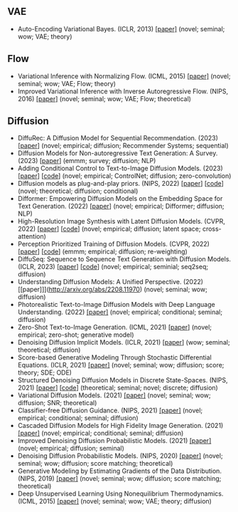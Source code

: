 


## VAE

- Auto-Encoding Variational Bayes. (ICLR, 2013) [[paper]](https://arxiv.org/abs/1312.6114) (novel; seminal; wow; VAE; theory)

## Flow


- Variational Inference with Normalizing Flow. (ICML, 2015) [[paper]](https://arxiv.org/pdf/1505.05770.pdf) (novel; seminal; wow; VAE; Flow; theory)
- Improved Variational Inference with Inverse Autoregressive Flow. (NIPS, 2016) [[paper]](https://arxiv.org/abs/1606.04934) (novel; seminal; wow; VAE; Flow; theoretical)

## Diffusion


- DiffuRec: A Diffusion Model for Sequential Recommendation. (2023) [[paper](http://arxiv.org/abs/2304.00686)] (novel; empirical; diffusion; Recommender Systems; sequential)
- Diffusion Models for Non-autoregressive Text Generation: A Survey. (2023) [[paper](http://arxiv.org/abs/2303.06574)] (emmm; survey; diffusion; NLP)
- Adding Conditional Control to Text-to-Image Diffusion Models. (2023) [[paper](http://arxiv.org/abs/2302.05543)] [[code](https://github.com/lllyasviel/ControlNet)] (novel; empirical; ControlNet; diffusion; zero-convolution)
- Diffusion models as plug-and-play priors. (NIPS, 2022) [[paper](https://arxiv.org/abs/2206.09012)] [[code](https://github.com/AlexGraikos/diffusion_priors)] (novel; theoretical; diffusion; conditional)
- Difformer: Empowering Diffusion Models on the Embedding Space for Text Generation. (2022) [[paper](http://arxiv.org/abs/2212.09412)] (novel; empirical; Difformer; diffusion; NLP)
- High-Resolution Image Synthesis with Latent Diffusion Models. (CVPR, 2022) [[paper](http://arxiv.org/abs/2112.10752)] [[code](https://github.com/CompVis/latent-diffusion)] (novel; empirical; diffusion; latent space; cross-attention)
- Perception Prioritized Training of Diffusion Models. (CVPR, 2022) [[paper](http://arxiv.org/abs/2204.00227)] [[code](https://github.com/jychoi118/P2-weighting)] (emmm; empirical; diffusion; re-weighting)
- DiffuSeq: Sequence to Sequence Text Generation with Diffusion Models. (ICLR, 2023) [[paper](http://arxiv.org/abs/2210.08933)] [[code](https://github.com/Shark-NLP/DiffuSeq)] (novel; empirical; seminial; seq2seq; diffusion)
- Understanding Diffusion Models: A Unified Perspective. (2022) [[paper]]](http://arxiv.org/abs/2208.11970) (novel; seminal; wow; diffusion)
- Photorealistic Text-to-Image Diffusion Models with Deep Language Understanding. (2022) [[paper]](http://arxiv.org/abs/2205.11487)  (novel; empirical; conditional; seminal; diffusion)
- Zero-Shot Text-to-Image Generation. (ICML, 2021) [[paper](http://arxiv.org/abs/2102.12092)] (novel; empirical; zero-shot; generative model)
- Denoising Diffusion Implicit Models. (ICLR, 2021) [[paper](http://arxiv.org/abs/2010.02502)] (wow; seminal; theoretical; diffusion)
- Score-based Generative Modeling Through Stochastic Differential Equations. (ICLR, 2021) [[paper]](http://arxiv.org/abs/2011.13456) (novel; seminal; wow; diffusion; score; theory; SDE; ODE)
- Structured Denoising Diffusion Models in Discrete State-Spaces. (NIPS, 2021) [[paper](https://proceedings.neurips.cc/paper/2021/hash/958c530554f78bcd8e97125b70e6973d-Abstract.html)] [[code](https://github.com/google-research/google-research/tree/master/d3pm)] (theoretical; seminal; novel; discrete; diffusion)
- Variational Diffusion Models. (2021) [[paper]](http://arxiv.org/abs/2107.00630) (novel; seminal; wow; diffusion; SNR; theoretical)
- Classifier-free Diffusion Guidance. (NIPS, 2021) [[paper]](http://arxiv.org/abs/2207.12598) (novel; empirical; conditional; seminal; diffusion)
- Cascaded Diffusion Models for High Fidelity Image Generation. (2021) [[paper]](http://arxiv.org/abs/2106.15282) (novel; empirical; conditional; seminal; diffusion)
- Improved Denoising Diffusion Probabilistic Models. (2021) [[paper]](http://arxiv.org/abs/2102.09672) (novel; empirical; diffusion; seminal)
- Denoising Diffusion Probabilistic Models. (NIPS, 2020) [[paper]](https://arxiv.org/pdf/2006.11239.pdf) (novel; seminal; wow; diffusion; score matching; theoretical)
- Generative Modeling by Estimating Gradients of the Data Distribution. (NIPS, 2019) [[paper]](http://arxiv.org/abs/1907.05600) (novel; seminal; wow; diffusion; score matching; theoretical)
- Deep Unsupervised Learning Using Nonequilibrium Thermodynamics. (ICML, 2015) [[paper]](http://arxiv.org/abs/2211.09324) (novel; seminal; wow; VAE; theory; diffusion)
